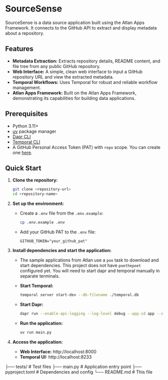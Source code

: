 # SourceSense

SourceSense is a data source application built using the Atlan Apps Framework. It connects to the GitHub API to extract and display metadata about a repository.

## Features

- **Metadata Extraction:** Extracts repository details, README content, and file tree from any public GitHub repository.
- **Web Interface:** A simple, clean web interface to input a GitHub repository URL and view the extracted metadata.
- **Temporal Workflows:** Uses Temporal for robust and reliable workflow management.
- **Atlan Apps Framework:** Built on the Atlan Apps Framework, demonstrating its capabilities for building data applications.

## Prerequisites

- Python 3.11+
- [uv](https://docs.astral.sh/uv/) package manager
- [Dapr CLI](https://docs.dapr.io/getting-started/install-dapr-cli/)
- [Temporal CLI](https://docs.temporal.io/cli)
- A GitHub Personal Access Token (PAT) with `repo` scope. You can create one [here](https://github.com/settings/tokens).

## Quick Start

1. **Clone the repository:**
   ```bash
   git clone <repository-url>
   cd <repository-name>
   ```

2. **Set up the environment:**
   - Create a `.env` file from the `.env.example`:
     ```bash
     cp .env.example .env
     ```
   - Add your GitHub PAT to the `.env` file:
     ```
     GITHUB_TOKEN="your_github_pat"
     ```

3. **Install dependencies and start the application:**
   - The sample applications from Atlan use a `poe` task to download and start dependencies. This project does not have `poethepoet` configured yet. You will need to start dapr and temporal manually in separate terminals.

   - **Start Temporal:**
     ```bash
     temporal server start-dev --db-filename ./temporal.db
     ```

   - **Start Dapr:**
     ```bash
     dapr run --enable-api-logging --log-level debug --app-id app --app-port 3000 --dapr-http-port 3500 --dapr-grpc-port 50001 --dapr-http-max-request-size 1024
     ```

   - **Run the application:**
     ```bash
     uv run main.py
     ```

4. **Access the application:**
   - **Web Interface:** http://localhost:8000
   - **Temporal UI:** http://localhost:8233


├── tests/              # Test files
├── main.py             # Application entry point
├── pyproject.toml      # Dependencies and config
└── README.md           # This file
```
